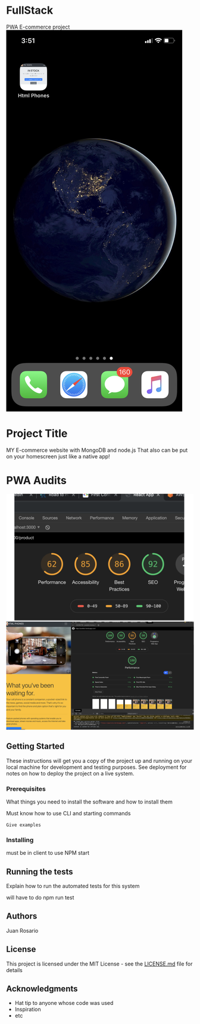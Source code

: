 # FullStack

PWA E-commerce project
![](work/homescreen.png)

# Project Title

MY E-commerce website with MongoDB and node.js
That also can be put on your homescreen just like a native app!

# PWA Audits

![](work/beforepwa.png)
![](work/afterpwa.png)

## Getting Started

These instructions will get you a copy of the project up and running on your local machine for development and testing purposes. See deployment for notes on how to deploy the project on a live system.

### Prerequisites

What things you need to install the software and how to install them

Must know how to use CLI
and starting commands

```
Give examples
```

### Installing

must be in client to use NPM start

## Running the tests

Explain how to run the automated tests for this system

will have to do npm run test

## Authors

Juan Rosario

## License

This project is licensed under the MIT License - see the [LICENSE.md](LICENSE.md) file for details

## Acknowledgments

- Hat tip to anyone whose code was used
- Inspiration
- etc

